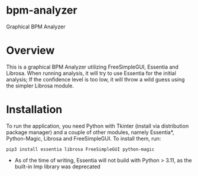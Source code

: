 # bpm-analyzer
Graphical BPM Analyzer

# Overview
This is a graphical BPM Analyzer utilizing FreeSimpleGUI, Essentia and Librosa.
When running analysis, it will try to use Essentia for the initial analysis;
If the confidence level is too low, it will throw a wild guess using the simpler Librosa module.

# Installation
To run the application, you need Python with Tkinter (install via distribution package manager) and a couple of other modules, namely Essentia*, Python-Magic, Librosa and FreeSimpleGUI.
To install them, run:

```
pip3 install essentia librosa FreeSimpleGUI python-magic
```

* As of the time of writing, Essentia will not build with Python > 3.11, as the built-in Imp library was deprecated
